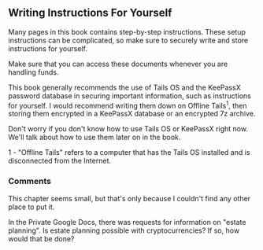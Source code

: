 ## Writing Instructions For Yourself

Many pages in this book contains step-by-step instructions. These setup instructions can be complicated, so make sure to securely write and store instructions for yourself.

Make sure that you can access these documents whenever you are handling funds.

This book generally recommends the use of Tails OS and the KeePassX password database in securing important information, such as instructions for yourself. I would recommend writing them down on Offline Tails<sup>1</sup>, then storing them encrypted in a KeePassX database or an encrypted 7z archive.

Don't worry if you don't know how to use Tails OS or KeePassX right now. We'll talk about how to use them later on in the book.

1 - "Offline Tails" refers to a computer that has the Tails OS installed and is disconnected from the Internet.

### Comments
This chapter seems small, but that's only because I couldn't find any other place to put it.

In the Private Google Docs, there was requests for information on "estate planning". Is estate planning possible with cryptocurrencies? If so, how would that be done?